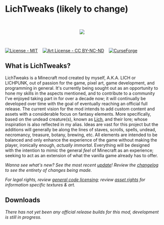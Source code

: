 # LichTweaks (likely to change)

<br />

<p align="center">
  <img src="https://user-images.githubusercontent.com/111394123/221363964-08660709-1786-4c2f-8362-d5af43aabfe1.png"/>
</p>

<br />

[![License - MIT](https://img.shields.io/badge/License-MIT-134074)](https://github.com/LICHPUNK/lichtweaks/blob/master/LICENSE.txt)&nbsp; &nbsp;
[![Art License - CC BY-NC-ND](https://img.shields.io/badge/Art_License-CC_BY--NC--ND-5f6f92)](https://github.com/LICHPUNK/lichtweaks/blob/master/src/main/resources/assets/lichtweaks/textures/LICENSE.txt)&nbsp; &nbsp;
[![CurseForge](https://cf.way2muchnoise.eu/831321.svg)](https://www.curseforge.com/minecraft/mc-mods/lichtweaks)&nbsp; &nbsp;

## What is LichTweaks?
LichTweaks is a Minecraft mod created by myself, A.K.A. LICH or LICHPUNK, out of passion for the game, pixel art, game development, and programming in general. It's currently being sought out as an opportunity to hone my skills in the aspects mentioned, and to contribute to a community I've enjoyed taking part in for over a decade now; it will continually be developed over time with the goal of eventually reaching an official full release. The current vision for the mod intends to add custom content and assets with a considerable focus on fantasy elements. More specifically, based on the undead creature(s), known as [Lich](https://en.wikipedia.org/wiki/Lich), and their lore; whose inspiration is also reflected in my alias. Ideas are vast for this project but the additions will generally be along the lines of staves, scrolls, spells, undead, necromancy, treasure, botany, brewing, etc. All elements are intended to be balanced and only enhance the experience of the game without making the player, ironically enough, *actually immortal*. Everything will be designed with the intention to mimic the general *feel* of Minecraft as an experience; seeking to act as an extension of what the vanilla game already has to offer.

*Wanna see what's new? See the most recent [update](https://github.com/LICHPUNK/lichtweaks/blob/master/CHANGELOG.md#22523)!*
*Review the [changelog](https://github.com/LICHPUNK/lichtweaks/blob/master/CHANGELOG.md) to see the entirety of changes being made.*

*For legal rights, review [general code licensing](https://github.com/LICHPUNK/lichtweaks/blob/master/LICENSE.txt); review [asset rights](https://github.com/LICHPUNK/lichtweaks/blob/master/src/main/resources/assets/lichtweaks/textures/LICENSE.txt) for information specific textures & art.*

## Downloads
*There has not yet been any official release builds for this mod, development is still in progress.*
